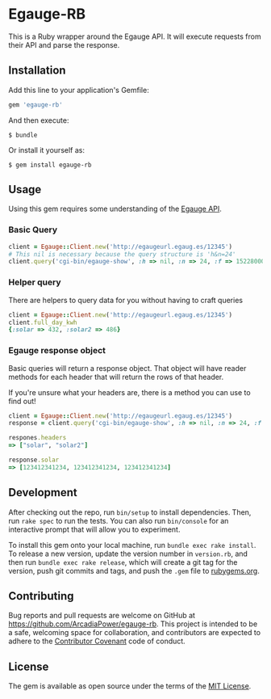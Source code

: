 # Egauge-RB

This is a Ruby wrapper around the Egauge API. It will execute requests from their API and parse the response.

## Installation

Add this line to your application's Gemfile:

```ruby
gem 'egauge-rb'
```

And then execute:

    $ bundle

Or install it yourself as:

    $ gem install egauge-rb

## Usage
Using this gem requires some understanding of the [Egauge API](https://www.egauge.net/docs/egauge-xml-api.pdf).

### Basic Query



```ruby
client = Egauge::Client.new('http://egaugeurl.egaug.es/12345')
# This nil is necessary because the query structure is 'h&n=24'
client.query('cgi-bin/egauge-show', :h => nil, :n => 24, :f => 1522800000)
```
### Helper query
There are helpers to query data for you without having to craft queries

```ruby
client = Egauge::Client.new('http://egaugeurl.egaug.es/12345')
client.full_day_kwh
{:solar => 432, :solar2 => 486}
```

### Egauge response object
Basic queries will return a response object. That object will have reader methods for each header that will return the rows of that header.

If you're unsure what your headers are, there is a method you can use to find out!

```ruby
client = Egauge::Client.new('http://egaugeurl.egaug.es/12345')
response = client.query('cgi-bin/egauge-show', :h => nil, :n => 24, :f => 1522800000)

respones.headers
=> ["solar", "solar2"]

response.solar
=> [123412341234, 123412341234, 123412341234]

```

## Development

After checking out the repo, run `bin/setup` to install dependencies. Then, run `rake spec` to run the tests. You can also run `bin/console` for an interactive prompt that will allow you to experiment.

To install this gem onto your local machine, run `bundle exec rake install`. To release a new version, update the version number in `version.rb`, and then run `bundle exec rake release`, which will create a git tag for the version, push git commits and tags, and push the `.gem` file to [rubygems.org](https://rubygems.org).

## Contributing

Bug reports and pull requests are welcome on GitHub at https://github.com/ArcadiaPower/egauge-rb. This project is intended to be a safe, welcoming space for collaboration, and contributors are expected to adhere to the [Contributor Covenant](http://contributor-covenant.org) code of conduct.

## License

The gem is available as open source under the terms of the [MIT License](https://opensource.org/licenses/MIT).
